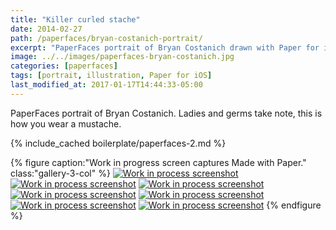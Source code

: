 ```yaml
---
title: "Killer curled stache"
date: 2014-02-27
path: /paperfaces/bryan-costanich-portrait/
excerpt: "PaperFaces portrait of Bryan Costanich drawn with Paper for iOS on an iPad."
image: ../../images/paperfaces-bryan-costanich.jpg
categories: [paperfaces]
tags: [portrait, illustration, Paper for iOS]
last_modified_at: 2017-01-17T14:44:33-05:00
---
```


PaperFaces portrait of Bryan Costanich. Ladies and germs take note, this is how you wear a mustache.

{% include_cached boilerplate/paperfaces-2.md %}

{% figure caption:"Work in progress screen captures Made with Paper." class:"gallery-3-col" %}
[![Work in process screenshot](../../images/paperfaces-bryan-costanich-process-1-600.jpg)](../../images/paperfaces-bryan-costanich-process-1-lg.jpg)
[![Work in process screenshot](../../images/paperfaces-bryan-costanich-process-2-600.jpg)](../../images/paperfaces-bryan-costanich-process-2-lg.jpg)
[![Work in process screenshot](../../images/paperfaces-bryan-costanich-process-3-600.jpg)](../../images/paperfaces-bryan-costanich-process-3-lg.jpg)
[![Work in process screenshot](../../images/paperfaces-bryan-costanich-process-4-600.jpg)](../../images/paperfaces-bryan-costanich-process-4-lg.jpg)
[![Work in process screenshot](../../images/paperfaces-bryan-costanich-process-5-600.jpg)](../../images/paperfaces-bryan-costanich-process-5-lg.jpg)
[![Work in process screenshot](../../images/paperfaces-bryan-costanich-process-6-600.jpg)](../../images/paperfaces-bryan-costanich-process-6-lg.jpg)
[![Work in process screenshot](../../images/paperfaces-bryan-costanich-process-7-600.jpg)](../../images/paperfaces-bryan-costanich-process-7-lg.jpg)
{% endfigure %}

